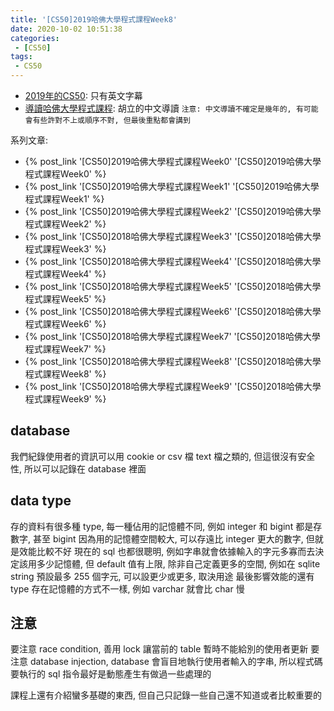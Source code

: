 ```yaml
---
title: '[CS50]2019哈佛大學程式課程Week8'
date: 2020-10-02 10:51:38
categories:
 - [CS50]
tags:
 - CS50
---
```


- [2019年的CS50](https://sihhanwang.github.io/2019/04/09/hexo-tutorial/): 只有英文字幕
- [導讀哈佛大學程式課程](https://www.lidemy.com/courses/192307/lectures/3062865): 胡立的中文導讀
`注意: 中文導讀不確定是幾年的, 有可能會有些許對不上或順序不對, 但最後重點都會講到`

系列文章:
- {% post_link '[CS50]2019哈佛大學程式課程Week0' '[CS50]2019哈佛大學程式課程Week0' %}
- {% post_link '[CS50]2019哈佛大學程式課程Week1' '[CS50]2019哈佛大學程式課程Week1' %}
- {% post_link '[CS50]2019哈佛大學程式課程Week2' '[CS50]2019哈佛大學程式課程Week2' %}
- {% post_link '[CS50]2018哈佛大學程式課程Week3' '[CS50]2018哈佛大學程式課程Week3' %}
- {% post_link '[CS50]2018哈佛大學程式課程Week4' '[CS50]2018哈佛大學程式課程Week4' %}
- {% post_link '[CS50]2018哈佛大學程式課程Week5' '[CS50]2018哈佛大學程式課程Week5' %}
- {% post_link '[CS50]2018哈佛大學程式課程Week6' '[CS50]2018哈佛大學程式課程Week6' %}
- {% post_link '[CS50]2018哈佛大學程式課程Week7' '[CS50]2018哈佛大學程式課程Week7' %}
- {% post_link '[CS50]2018哈佛大學程式課程Week8' '[CS50]2018哈佛大學程式課程Week8' %}
- {% post_link '[CS50]2018哈佛大學程式課程Week9' '[CS50]2018哈佛大學程式課程Week9' %}

## database

我們紀錄使用者的資訊可以用 cookie or csv 檔 text 檔之類的, 但這很沒有安全性, 所以可以記錄在 database 裡面

## data type

存的資料有很多種 type, 每一種佔用的記憶體不同, 例如 integer 和 bigint 都是存數字, 甚至 bigint 因為用的記憶體空間較大, 可以存遠比 integer 更大的數字, 但就是效能比較不好
現在的 sql 也都很聰明, 例如字串就會依據輸入的字元多寡而去決定該用多少記憶體, 但 default 值有上限, 除非自己定義更多的空間, 例如在 sqlite string 預設最多 255 個字元, 可以設更少或更多, 取決用途
最後影響效能的還有 type 存在記憶體的方式不一樣, 例如 varchar 就會比 char 慢

## 注意

要注意 race condition, 善用 lock 讓當前的 table 暫時不能給別的使用者更新
要注意 database injection, database 會盲目地執行使用者輸入的字串, 所以程式碼要執行的 sql 指令最好是動態產生有做過一些處理的

課程上還有介紹蠻多基礎的東西, 但自己只記錄一些自己還不知道或者比較重要的

